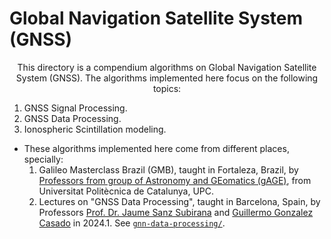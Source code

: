 # Global Navigation Satellite System (GNSS)

<p align="center">
  This directory is a compendium algorithms on Global Navigation Satellite System (GNSS). The algorithms implemented here focus on the following topics:
  <ol>
    <li>GNSS Signal Processing.</li>
    <li>GNSS Data Processing.</li>
    <li>Ionospheric Scintillation modeling.</li>
  </ol>
</p>

- These algorithms implemented here come from different places, specially:
  1. Galileo Masterclass Brazil (GMB), taught in Fortaleza, Brazil, by [Professors from group of Astronomy and GEomatics (gAGE)][1], from Universitat Politècnica de Catalunya, UPC.
  2. Lectures on "GNSS Data Processing", taught in Barcelona, Spain, by Professors [Prof. Dr. Jaume Sanz Subirana][2] and [Guillermo Gonzalez Casado][3] in 2024.1. See [`gnn-data-processing/`](gnn-data-processing).

[1]: https://gage.upc.edu/en/personnel/permanent-staff
[2]: https://gage.upc.edu/en/personnel/permanent-staff/jaume.sanz
[3]: https://gage.upc.edu/en/personnel/permanent-staff/dr-guillermo-gonzalez-casado

